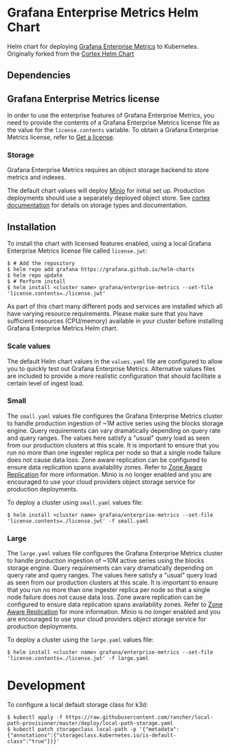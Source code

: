 # Grafana Enterprise Metrics Helm Chart

Helm chart for deploying [Grafana Enterprise Metrics](https://grafana.com/enterprise/metrics) to Kubernetes. Originally forked from the [Cortex Helm Chart](https://github.com/cortexproject/cortex-helm-chart)

## Dependencies

## Grafana Enterprise Metrics license

In order to use the enterprise features of Grafana Enterprise Metrics, you need to provide the contents of a Grafana Enterprise Metrics license file as the value for the `license.contents` variable.
To obtain a Grafana Enterprise Metrics license, refer to [Get a license](https://grafana.com/docs/metrics-enterprise/latest/getting-started/#get-a-license).

### Storage

Grafana Enterprise Metrics requires an object storage backend to store metrics and indexes.

The default chart values will deploy [Minio](https://min.io) for initial set up. Production deployments should use a separately deployed object store.
See [cortex documentation](https://cortexmetrics.io/docs/) for details on storage types and documentation.

## Installation

To install the chart with licensed features enabled, using a local Grafana Enterprise Metrics license file called `license.jwt`:

```console
$ # Add the repository
$ helm repo add grafana https://grafana.github.io/helm-charts
$ helm repo update
$ # Perform install
$ helm install <cluster name> grafana/enterprise-metrics --set-file 'license.contents=./license.jwt'
```

As part of this chart many different pods and services are installed which all
have varying resource requirements. Please make sure that you have sufficient
resources (CPU/memory) available in your cluster before installing Grafana Enterprise Metrics Helm
chart.

### Scale values

The default Helm chart values in the `values.yaml` file are configured to allow you to quickly test out Grafana Enterprise Metrics.
Alternative values files are included to provide a more realistic configuration that should facilitate a certain level of ingest load.

### Small

The `small.yaml` values file configures the Grafana Enterprise Metrics cluster to
handle production ingestion of ~1M active series using the blocks storage engine.
Query requirements can vary dramatically depending on query rate and query
ranges. The values here satisfy a "usual" query load as seen from our
production clusters at this scale.
It is important to ensure that you run no more than one ingester replica
per node so that a single node failure does not cause data loss. Zone aware
replication can be configured to ensure data replication spans availability
zones. Refer to [Zone Aware Replication](https://cortexmetrics.io/docs/guides/zone-aware-replication/)
for more information.
Minio is no longer enabled and you are encouraged to use your cloud providers
object storage service for production deployments.

To deploy a cluster using `small.yaml` values file:

```console
$ helm install <cluster name> grafana/enterprise-metrics --set-file 'license.contents=./license.jwt' -f small.yaml
```

### Large

The `large.yaml` values file configures the Grafana Enterprise Metrics cluster to
handle production ingestion of ~10M active series using the blocks
storage engine.
Query requirements can vary dramatically depending on query rate and query
ranges. The values here satisfy a "usual" query load as seen from our
production clusters at this scale.
It is important to ensure that you run no more than one ingester replica
per node so that a single node failure does not cause data loss. Zone aware
replication can be configured to ensure data replication spans availability
zones. Refer to [Zone Aware Replication](https://cortexmetrics.io/docs/guides/zone-aware-replication/)
for more information.
Minio is no longer enabled and you are encouraged to use your cloud providers
object storage service for production deployments.

To deploy a cluster using the `large.yaml` values file:

```console
$ helm install <cluster name> grafana/enterprise-metrics --set-file 'license.contents=./license.jwt' -f large.yaml
```

# Development

To configure a local default storage class for k3d:

```console
$ kubectl apply -f https://raw.githubusercontent.com/rancher/local-path-provisioner/master/deploy/local-path-storage.yaml
$ kubectl patch storageclass local-path -p '{"metadata": {"annotations":{"storageclass.kubernetes.io/is-default-class":"true"}}}'
```
